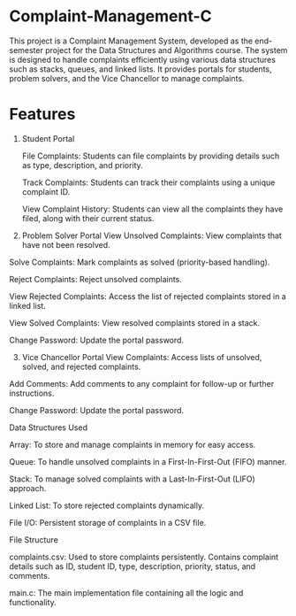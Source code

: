 # Complaint-Management-C
This project is a Complaint Management System, developed as the end-semester project for the Data Structures and Algorithms course. The system is designed to handle complaints efficiently using various data structures such as stacks, queues, and linked lists. It provides portals for students, problem solvers, and the Vice Chancellor to manage complaints.  
# Features  

1. Student Portal
   
      File Complaints: Students can file complaints by providing details such as type, description, and priority.

      Track Complaints: Students can track their complaints using a unique complaint ID.  

      View Complaint History: Students can view all the complaints they have filed, along with their current status.  

2. Problem Solver Portal
View Unsolved Complaints: View complaints that have not been resolved.

Solve Complaints: Mark complaints as solved (priority-based handling).  

Reject Complaints: Reject unsolved complaints.  

View Rejected Complaints: Access the list of rejected complaints stored in a linked list.  

View Solved Complaints: View resolved complaints stored in a stack.  

Change Password: Update the portal password.  

3. Vice Chancellor Portal
View Complaints: Access lists of unsolved, solved, and rejected complaints.

Add Comments: Add comments to any complaint for follow-up or further instructions.   

Change Password: Update the portal password.   

Data Structures Used  

Array: To store and manage complaints in memory for easy access.  

Queue: To handle unsolved complaints in a First-In-First-Out (FIFO) manner.  

Stack: To manage solved complaints with a Last-In-First-Out (LIFO) approach.  

Linked List: To store rejected complaints dynamically.  

File I/O: Persistent storage of complaints in a CSV file.  

File Structure  

complaints.csv: Used to store complaints persistently. Contains complaint details such as ID, student ID, type, description, priority, status, and comments.  

 
main.c: The main implementation file containing all the logic and functionality.  

